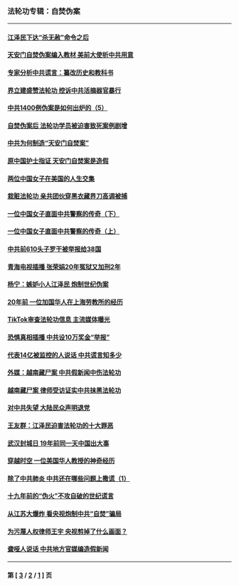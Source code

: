 ### 法轮功专辑：自焚伪案
---
#### [江泽民下达“杀无赦”命令之后](../../pages/nf5562/n13878084.md?01090430) 
#### [天安门自焚伪案编入教材 美前大使析中共用意](../../pages/nf5562/n13791932.md?01090430) 
#### [专家分析中共谎言：纂改历史和教科书](../../pages/nf5562/n13781542.md?01090430) 
#### [界立建盛赞法轮功 控诉中共活摘器官暴行](../../pages/nf5562/n13781971.md?01090430) 
#### [中共1400例伪案是如何出炉的（5）](../../pages/nf5562/n13226831.md?01090430) 
#### [自焚伪案后 法轮功学员被迫害致死案例剧增](../../pages/nf5562/n13190600.md?01090430) 
#### [中共为何制造“天安门自焚案”](../../pages/nf5562/n13183270.md?01090430) 
#### [原中国护士指证 天安门自焚案是造假](../../pages/nf5562/n13172289.md?01090430) 
#### [两位中国女子在美国的人生交集](../../pages/nf5562/n13156138.md?01090430) 
#### [栽赃法轮功 亲共团伙穿黑衣藏界刀高调被捕](../../pages/nf5562/n13073780.md?01090430) 
#### [一位中国女子直面中共警察的传奇（下）](../../pages/nf5562/n12989706.md?01090430) 
#### [一位中国女子直面中共警察的传奇（上）](../../pages/nf5562/n12985072.md?01090430) 
#### [中共前610头子罗干被举报给38国](../../pages/nf5562/n12975419.md?01090430) 
#### [青海电视插播 张荣娟20年冤狱又加刑2年](../../pages/nf5562/n12738166.md?01090430) 
#### [杨宁：嫉妒小人江泽民 炮制世纪伪案](../../pages/nf5562/n12724108.md?01090430) 
#### [20年前 一位加国华人在上海劳教所的经历](../../pages/nf5562/n12707932.md?01090430) 
#### [TikTok审查法轮功信息 主流媒体曝光](../../pages/nf5562/n12362336.md?01090430) 
#### [恐惧真相插播 中共设10万奖金“举报”](../../pages/nf5562/n12306396.md?01090430) 
#### [代表14亿被监控的人说话 中共谎言知多少](../../pages/nf5562/n12297484.md?01090430) 
#### [外媒：越南藏尸案 中共假新闻中伤法轮功](../../pages/nf5562/n12264411.md?01090430) 
#### [越南藏尸案 律师受访证实中共抹黑法轮功](../../pages/nf5562/n12261878.md?01090430) 
#### [对中共失望 大陆民众声明退党](../../pages/nf5562/n12187315.md?01090430) 
#### [王友群：江泽民迫害法轮功的十大罪恶](../../pages/nf5562/n12169074.md?01090430) 
#### [武汉封城日 19年前同一天中国出大事](../../pages/nf5562/n12150901.md?01090430) 
#### [穿越时空  一位美国华人教授的神奇经历](../../pages/nf5562/n12097460.md?01090430) 
#### [除了中共肺炎 中共还在哪些问题上撒谎（1）](../../pages/nf5562/n11955770.md?01090430) 
#### [十九年前的“伪火”不攻自破的世纪谎言](../../pages/nf5562/n11813238.md?01090430) 
#### [从江苏大爆炸 看央视炮制中共“自焚”骗局](../../pages/nf5562/n11140275.md?01090430) 
#### [为污蔑人权律师王宇 央视剪掉了什么画面？](../../pages/nf5562/n11130142.md?01090430) 
#### [聋哑人说话 中共地方官媒编造假新闻](../../pages/nf5562/n11006067.md?01090430) 

---
#### 第 [ [3](./3.md?01090430) / [2](./2.md?01090430) / [1](./1.md?01090430) ] 页
